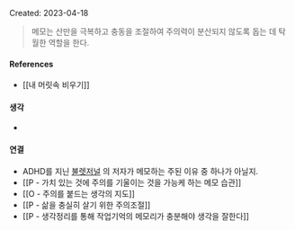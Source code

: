 Created: 2023-04-18

>메모는 산만을 극복하고 충동을 조절하여 주의력이 분산되지 않도록 돕는 데 탁월한 역할을 한다.

#### References
- [[내 머릿속 비우기]]

#### 생각
- 

#### 연결
- ADHD를 지닌 [불렛저널](http://www.yes24.com/Product/Goods/66992486) 의 저자가 메모하는 주된 이유 중 하나가 아닐지. 
- [[P - 가치 있는 것에 주의를 기울이는 것을 가능케 하는 메모 습관]]
- [[O - 주의를 붙드는 생각의 지도]]
- [[P - 삶을 충실히 살기 위한 주의조절]]
- [[P - 생각정리를 통해 작업기억의 메모리가 충분해야 생각을 잘한다]]

